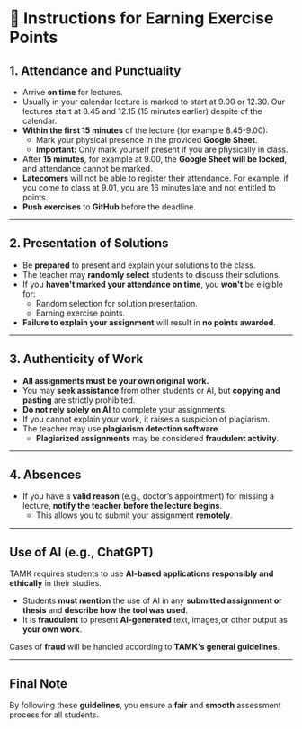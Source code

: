 # 🎯 Instructions for Earning Exercise Points

## **1. Attendance and Punctuality**

- Arrive **on time** for lectures.
- Usually in your calendar lecture is marked to start at 9.00 or 12.30. Our
  lectures start at 8.45 and 12.15 (15 minutes earlier) despite of the calendar.
- **Within the first 15 minutes** of the lecture (for example 8.45-9.00):
  - Mark your physical presence in the provided **Google Sheet**.
  - **Important:** Only mark yourself present if you are physically in class.
- After **15 minutes**, for example at 9.00, the **Google Sheet will be locked**, and attendance cannot be marked.
- **Latecomers** will not be able to register their attendance. For example, if you come
  to class at 9.01, you are 16 minutes late and not entitled to points.
- **Push exercises** to **GitHub** before the deadline.

---

## **2. Presentation of Solutions**

- Be **prepared** to present and explain your solutions to the class.
- The teacher may **randomly select** students to discuss their solutions.
- If you **haven't marked your attendance on time**, you **won't** be eligible for:
  - Random selection for solution presentation.
  - Earning exercise points.
- **Failure to explain your assignment** will result in **no points awarded**.

---

## **3. Authenticity of Work**

- **All assignments must be your own original work.**
- You may **seek assistance** from other students or AI, but **copying and pasting** are strictly prohibited.
- **Do not rely solely on AI** to complete your assignments.
- If you cannot explain your work, it raises a suspicion of plagiarism.
- The teacher may use **plagiarism detection software**.
  - **Plagiarized assignments** may be considered **fraudulent activity**.

---

## **4. Absences**

- If you have a **valid reason** (e.g., doctor’s appointment) for missing a lecture,
  **notify the teacher** **before the lecture begins**.
  - This allows you to submit your assignment **remotely**.

---

## **Use of AI (e.g., ChatGPT)**

TAMK requires students to use **AI-based applications responsibly and ethically** in their studies.

- Students **must mention** the use of AI in any **submitted assignment or thesis**
  and **describe how the tool was used**.
- It is **fraudulent** to present **AI-generated** text, images,or other output as **your own work**.

Cases of **fraud** will be handled according to **TAMK's general guidelines**.

---

## **Final Note**

By following these **guidelines**, you ensure a **fair** and **smooth** assessment process for all students.

